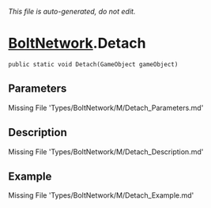 *This file is auto-generated, do not edit.*

# [BoltNetwork](Types/BoltNetwork.md).Detach
`public static void Detach(GameObject gameObject)`
## Parameters
Missing File 'Types/BoltNetwork/M/Detach_Parameters.md'
## Description
Missing File 'Types/BoltNetwork/M/Detach_Description.md'
## Example
Missing File 'Types/BoltNetwork/M/Detach_Example.md'
